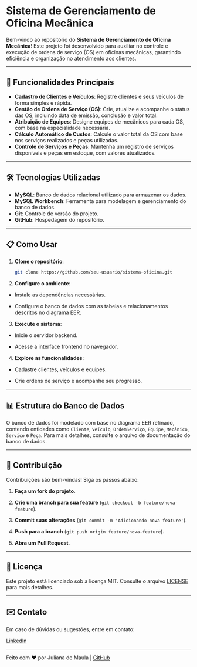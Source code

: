 # Sistema de Gerenciamento de Oficina Mecânica

Bem-vindo ao repositório do **Sistema de Gerenciamento de Oficina Mecânica**! Este projeto foi desenvolvido para auxiliar no controle e execução de ordens de serviço (OS) em oficinas mecânicas, garantindo eficiência e organização no atendimento aos clientes.

---

## 🚀 **Funcionalidades Principais**

- **Cadastro de Clientes e Veículos**: Registre clientes e seus veículos de forma simples e rápida.
- **Gestão de Ordens de Serviço (OS)**: Crie, atualize e acompanhe o status das OS, incluindo data de emissão, conclusão e valor total.
- **Atribuição de Equipes**: Designe equipes de mecânicos para cada OS, com base na especialidade necessária.
- **Cálculo Automático de Custos**: Calcule o valor total da OS com base nos serviços realizados e peças utilizadas.
- **Controle de Serviços e Peças**: Mantenha um registro de serviços disponíveis e peças em estoque, com valores atualizados.

---

## 🛠️ **Tecnologias Utilizadas**

- **MySQL**: Banco de dados relacional utilizado para armazenar os dados.
- **MySQL Workbench**: Ferramenta para modelagem e gerenciamento do banco de dados.
- **Git**: Controle de versão do projeto.
- **GitHub**: Hospedagem do repositório.

---

## 📋 **Como Usar**

1. **Clone o repositório**:
   ```bash
   git clone https://github.com/seu-usuario/sistema-oficina.git

2. **Configure o ambiente**:

- Instale as dependências necessárias.

- Configure o banco de dados com as tabelas e relacionamentos descritos no diagrama EER.

3. **Execute o sistema**:

- Inicie o servidor backend.

- Acesse a interface frontend no navegador.

4. **Explore as funcionalidades**:

- Cadastre clientes, veículos e equipes.

- Crie ordens de serviço e acompanhe seu progresso.

---

## 📊 **Estrutura do Banco de Dados**


O banco de dados foi modelado com base no diagrama EER refinado, contendo entidades como ```Cliente```, ```Veículo```, ```OrdemServiço```, ```Equipe```, ```Mecânico```, ```Serviço``` e ```Peça```. 
Para mais detalhes, consulte o arquivo de documentação do banco de dados.

---

## 🤝 **Contribuição**


Contribuições são bem-vindas! Siga os passos abaixo:

1. **Faça um fork do projeto**.

2. **Crie uma branch para sua feature** (```git checkout -b feature/nova-feature```).

3. **Commit suas alterações** (```git commit -m 'Adicionando nova feature'```).

4. **Push para a branch** (```git push origin feature/nova-feature```).

5. **Abra um Pull Request**.

---

## 📄 **Licença**


Este projeto está licenciado sob a licença MIT. Consulte o arquivo [LICENSE](https://github.com/julianamaula/Oficina#MIT-1-ov-file) para mais detalhes.

---

## ✉️ **Contato**


Em caso de dúvidas ou sugestões, entre em contato:

[LinkedIn](https://www.linkedin.com/in/juliana-de-maula)

---

Feito com ❤️ por Juliana de Maula | [GitHub](https://github.com/julianamaula)
